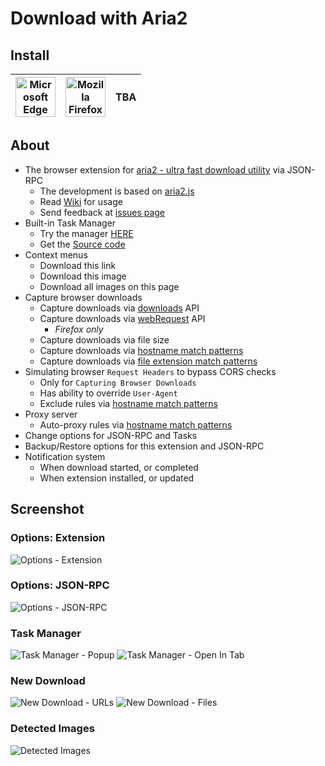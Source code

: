 # Download with Aria2

## Install
| <a href="https://microsoftedge.microsoft.com/addons/detail/cgoonbdaiddmlpnneceehfamhjmkbmec"><img src="https://github.com/user-attachments/assets/755ede26-33d5-41eb-9000-9ba903886041" title="Microsoft Edge" width="64" height="64"></a> | <a href="https://addons.mozilla.org/firefox/addon/download-with-aria2/"><img src="https://github.com/user-attachments/assets/e2bb973f-5106-4eae-8d1d-4a3dd25b01e5" title="Mozilla Firefox" width="64" height="64"></a> | TBA |
| - | - | - |

## About
- The browser extension for [aria2 - ultra fast download utility](https://github.com/aria2/aria2) via JSON-RPC
    - The development is based on [aria2.js](https://github.com/jc3213/aria2.js) 
    - Read [Wiki](//github.com/jc3213/download_with_aria2/wiki) for usage
    - Send feedback at [issues page](//github.com/jc3213/download_with_aria2/issues/new/)
- Built-in Task Manager
    - Try the manager [HERE](https://jc3213.github.io/aria2.js/manager)
    - Get the [Source code](https://github.com/jc3213/aria2.js/tree/main/manager)
- Context menus
    - Download this link
    - Download this image
    - Download all images on this page
- Capture browser downloads
    - Capture downloads via [downloads](https://developer.chrome.com/docs/extensions/reference/downloads) API
    - Capture downloads via [webRequest](https://developer.mozilla.org/docs/Mozilla/Add-ons/WebExtensions/API/webRequest) API
        - *Firefox only*
    - Capture downloads via file size
    - Capture downloads via [hostname match patterns](https://github.com/jc3213/download_with_aria2/wiki/MatchPattern#hostname)
    - Capture downloads via [file extension match patterns](https://github.com/jc3213/download_with_aria2/wiki/MatchPattern#file-extension)
- Simulating browser `Request Headers` to bypass CORS checks
    - Only for `Capturing Browser Downloads`
    - Has ability to override `User-Agent`
    - Exclude rules via [hostname match patterns](https://github.com/jc3213/download_with_aria2/wiki/MatchPattern#hostname)
- Proxy server
    - Auto-proxy rules via [hostname match patterns](https://github.com/jc3213/download_with_aria2/wiki/MatchPattern#hostname)
- Change options for JSON-RPC and Tasks
- Backup/Restore options for this extension and JSON-RPC
- Notification system
    - When download started, or completed
    - When extension installed, or updated

## Screenshot

### Options: Extension
![Options - Extension](https://github.com/user-attachments/assets/bd5e3f33-9771-4b7c-86e2-fb73609b9e47)

### Options: JSON-RPC
![Options - JSON-RPC](https://github.com/user-attachments/assets/6fff2d40-c296-423d-beda-1592cd6a4572)

### Task Manager
![Task Manager - Popup](https://github.com/user-attachments/assets/991c3b4c-1fd1-492d-8f55-7196ab5c1f0a)
![Task Manager - Open In Tab](https://github.com/user-attachments/assets/0b21aa61-fe61-4638-9143-600bc0d1d67f)

### New Download
![New Download - URLs](https://github.com/user-attachments/assets/f6487cd0-a9bc-4536-a5f3-cadd4d6a017f)
![New Download - Files](https://github.com/user-attachments/assets/4a2eac68-67f9-4942-a44b-705a7e9bea78)

### Detected Images
![Detected Images](https://github.com/user-attachments/assets/6ee6ffcc-dcd8-465c-9ab1-e3ad3db63bca)
